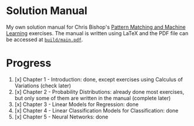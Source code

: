 # Solution Manual

My own solution manual for Chris Bishop's [Pattern Matching and Machine Learning](https://www.microsoft.com/en-us/research/uploads/prod/2006/01/Bishop-Pattern-Recognition-and-Machine-Learning-2006.pdf)
exercises. The manual is written using LaTeX and the PDF file can be accessed at [`build/main.pdf`](https://github.com/thesstefan/bishop_prml/tree/master/build/main.pdf).

# Progress

1. [x] Chapter 1 - Introduction: done, except exercises using Calculus of Variations (check later)
2. [x] Chapter 2 - Probability Distributions: already done most exercises, but only some of them are written in the manual (complete later)
3. [x] Chapter 3 - Linear Models for Regression: done
4. [x] Chapter 4 - Linear Classification Models for Classification: done
5. [x] Chapter 5 - Neural Networks: done
